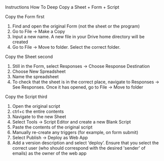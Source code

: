 Instructions
How To Deep Copy a Sheet + Form + Script

Copy the Form first
1. Find and open the original Form (not the sheet or the program)
2. Go to File -> Make a Copy
3. Input a new name. A new file in your Drive home directory will be created
4. Go to File -> Move to folder. Select the correct folder.

Copy the Sheet second
1. Still in the Form, select Responses -> Choose Response Destination
2. Choose New Spreadsheet
3. Name the spreadsheet
4. To check that the sheet is in the correct place, navigate to Responses -> See Responses. Once it has opened, go to File -> Move to folder

Copy the Script third
1. Open the original script
2. ctrl+c the entire contents
3. Navigate to the new Sheet
4. Select Tools -> Script Editor and create a new Blank Script
5. Paste the contents of the original script
6. Manually re-create any triggers (for example, on form submit)
7. Select Publish -> Deploy as Web App
8. Add a version description and select ‘deploy’. Ensure that you select the correct user (who should correspond with the desired 'sender' of emails) as the owner of the web app

